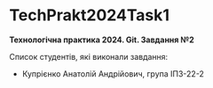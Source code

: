 # TechPrakt2024Task1
**Технологічна практика 2024. Git. Завдання №2**

Список студентів, які виконали завдання:
* Купрієнко Анатолій Андрійович, група ІПЗ-22-2
